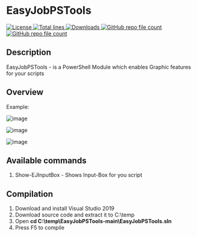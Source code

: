 # EasyJobPSTools

<a href="https://img.shields.io/github/license/akshinmustafayev/EasyJobPSTools">
  <img src="https://img.shields.io/github/license/akshinmustafayev/EasyJobPSTools" alt="License" />
</a>
<a href="https://img.shields.io/tokei/lines/github/akshinmustafayev/EasyJobPSTools">
  <img src="https://img.shields.io/tokei/lines/github/akshinmustafayev/EasyJobPSTools" alt="Total lines" />
</a>
<a href="https://img.shields.io/github/downloads/akshinmustafayev/EasyJobPSTools/total">
  <img src="https://img.shields.io/github/downloads/akshinmustafayev/EasyJobPSTools/total" alt="Downloads" />
</a>
<a href="https://img.shields.io/github/stars/akshinmustafayev/EasyJobPSTools?style=social">
  <img alt="GitHub repo file count" src="https://img.shields.io/github/stars/akshinmustafayev/EasyJobPSTools?style=social">
</a>
<a href="https://img.shields.io/github/contributors/akshinmustafayev/EasyJobPSTools">
  <img alt="GitHub repo file count" src="https://img.shields.io/github/contributors/akshinmustafayev/EasyJobPSTools">
</a>



## Description

EasyJobPSTools - is a PowerShell Module which enables Graphic features for your scripts

## Overview

Example:

![image](https://user-images.githubusercontent.com/29357955/137620018-f08d38b4-649b-4b88-b308-144ac02c3656.png)

![image](https://user-images.githubusercontent.com/29357955/137620021-9314cadb-e91f-44c2-ab5d-b816e30922b0.png)

![image](https://user-images.githubusercontent.com/29357955/137620025-ea14c0a4-e271-4c2a-9a2b-973cd66cb513.png)

## Available commands
1. Show-EJInputBox - Shows Input-Box for you script

## Compilation
1. Download and install Visual Studio 2019
2. Download source code and extract it to C:\temp
3. Open __cd C:\temp\EasyJobPSTools-main\EasyJobPSTools.sln__
4. Press F5 to compile
